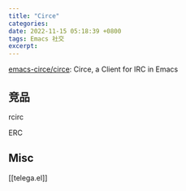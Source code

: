 ```yaml
---
title: "Circe"
categories: 
date: 2022-11-15 05:18:39 +0800
tags: Emacs 社交
excerpt: 
---
```


[emacs-circe/circe](https://github.com/emacs-circe/circe): Circe, a Client for IRC in Emacs

## 竞品

rcirc

ERC


## Misc

[[telega.el]]

